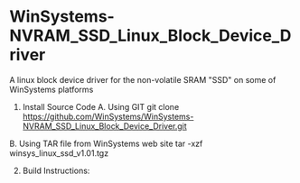 # WinSystems-NVRAM_SSD_Linux_Block_Device_Driver

A linux block device driver for the non-volatile SRAM "SSD" on some of WinSystems platforms

1. Install Source Code
  A. Using GIT
      git clone https://github.com/WinSystems/WinSystems-NVRAM_SSD_Linux_Block_Device_Driver.git
      
  B. Using TAR file from WinSystems web site
      tar -xzf winsys_linux_ssd_v1.01.tgz

2.  Build Instructions:

